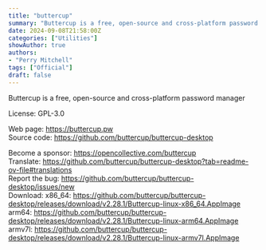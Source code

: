 ```yaml
---
title: "buttercup"
summary: "Buttercup is a free, open-source and cross-platform password manager"
date: 2024-09-08T21:58:00Z
categories: ["Utilities"]
showAuthor: true
authors:
- "Perry Mitchell"
tags: ["Official"]
draft: false
---
```


Buttercup is a free, open-source and cross-platform password manager

License: GPL-3.0

Web page: <https://buttercup.pw>  
Source code: <https://github.com/buttercup/buttercup-desktop>

Become a sponsor: <https://opencollective.com/buttercup>  
Translate: <https://github.com/buttercup/buttercup-desktop?tab=readme-ov-file#translations>  
Report the bug: <https://github.com/buttercup/buttercup-desktop/issues/new>  
Download:   x86_64: <https://github.com/buttercup/buttercup-desktop/releases/download/v2.28.1/Buttercup-linux-x86_64.AppImage>  
            arm64: <https://github.com/buttercup/buttercup-desktop/releases/download/v2.28.1/Buttercup-linux-arm64.AppImage>  
            armv7l: <https://github.com/buttercup/buttercup-desktop/releases/download/v2.28.1/Buttercup-linux-armv7l.AppImage>
